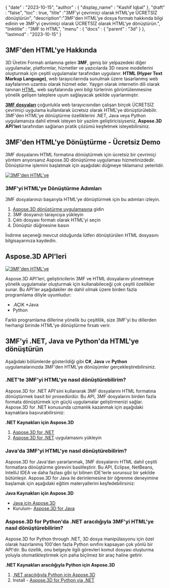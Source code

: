 {
  "date" : "2023-10-15",
  "author" : {
    "display_name" : "Kashif Iqbal"
},
  "draft" : "false",
  "toc" : true,
  "title" :"3MF'yi çevrimiçi olarak HTML'ye ÜCRETSİZ dönüştürün",
  "description":"3MF'den HTML'ye dosya formatı hakkında bilgi edinin ve 3MF'yi çevrimiçi olarak ÜCRETSİZ olarak HTML'ye dönüştürün.",
  "linktitle" : "3MF to HTML",
  "menu" : {
    "docs" : {
      "parent" : "3d"
}
},
  "lastmod" : "2023-10-15"
}

## 3MF'den HTML'ye Hakkında

3D Üretim Formatı anlamına gelen **3MF**, geniş bir yelpazedeki diğer uygulamalar, platformlar, hizmetler ve yazıcılarda 3D nesne modellerini oluşturmak için çeşitli uygulamalar tarafından uygulanır. **HTML (Hyper Text Markup Language)**, web tarayıcılarında sunulmak üzere tasarlanmış web sayfalarının uzantısı olarak hizmet eder. Yaygın olarak internetin dili olarak tanınan [HTML](/tr/web/html/), web sayfalarında yeni bilgi türlerinin görüntülenmesine yönelik gelişen taleplere uyum sağlayacak şekilde uyarlanmıştır.

**[3MF dosyaları](/tr/3d/3mf/)** çoğunlukla web tarayıcısından çalışan birçok ÜCRETSİZ çevrimiçi uygulama kullanılarak ücretsiz olarak HTML'ye dönüştürülebilir. 3MF'den HTML'ye dönüştürme özelliklerini .NET, Java veya Python uygulamanıza dahil etmek isteyen bir yazılım geliştiricisiyseniz, **Aspose.3D API'leri** tarafından sağlanan pratik çözümü keşfetmek isteyebilirsiniz.

## 3MF'den HTML'ye Dönüştürme - Ücretsiz Demo

3MF dosyalarını HTML formatına dönüştürmek için ücretsiz bir çevrimiçi yöntem arıyorsanız Aspose.3D dönüştürme uygulaması hizmetinizdedir. Dönüştürme işlemini başlatmak için aşağıdaki düğmeye tıklamanız yeterlidir.

[![3MF'den HTML'ye](../3mf-to-html.png)](https://products.aspose.app/3d/conversion/3mf-to-html)

### 3MF'yi HTML'ye Dönüştürme Adımları

3MF dosyalarınızı başarıyla HTML'ye dönüştürmek için bu adımları izleyin.

1. [Aspose.3D dönüştürme uygulamasına](https://products.aspose.app/3d/conversion/3mf-to-html) gidin
1. 3MF dosyanızı tarayıcıya yükleyin
1. Çıktı dosyası formatı olarak HTML'yi seçin
1. Dönüştür düğmesine basın

İndirme seçeneği mevcut olduğunda lütfen dönüştürülen HTML dosyasını bilgisayarınıza kaydedin.

## Aspose.3D API'leri

[![3MF'den HTML'ye](../try-aspose-3d.png)](https://products.aspose.com/3d/)

Aspose.3D API'leri, geliştiricilerin 3MF ve HTML dosyalarını yönetmeye yönelik uygulamalar oluşturmak için kullanabileceği çok çeşitli özellikler sunar. Bu API'ler aşağıdakiler de dahil olmak üzere birden fazla programlama diliyle uyumludur:

* .AÇIK
*Java
* Python

Farklı programlama dillerine yönelik bu çeşitlilik, size 3MF'yi bu dillerden herhangi birinde HTML'ye dönüştürme fırsatı verir.

## 3MF'yi .NET, Java ve Python'da HTML'ye dönüştürün

Aşağıdaki bölümlerde gösterildiği gibi **C#**, **Java** ve **Python** uygulamalarınızda 3MF'den HTML'ye dönüşümler gerçekleştirebilirsiniz.

### .NET'te 3MF'yi HTML'ye nasıl dönüştürebilirim?

Aspose.3D for .NET API'sini kullanarak 3MF dosyalarını HTML formatına dönüştürmek basit bir prosedürdür. Bu API, 3MF dosyalarını birden fazla formata dönüştürmek için güçlü uygulamalar geliştirmenizi sağlar. Aspose.3D for .NET konusunda uzmanlık kazanmak için aşağıdaki kaynaklara başvurabilirsiniz:

**.NET Kaynakları için Aspose.3D**

1. [Aspose.3D for .NET](https://products.aspose.com/3d/net/)
1. [Aspose.3D for .NET](https://docs.aspose.com/3d/net/installation/) uygulamasını yükleyin

### Java'da 3MF'yi HTML'ye nasıl dönüştürebilirim?

Aspose.3D for Java'dan yararlanmak, 3MF dosyalarını HTML dahil çeşitli formatlara dönüştürme görevini basitleştirir. Bu API, Eclipse, NetBeans, IntelliJ IDEA ve daha fazlası gibi iyi bilinen IDE'lerle sorunsuz bir şekilde bütünleşir. Aspose.3D for Java ile derinlemesine bir öğrenme deneyimine başlamak için aşağıdaki eğitim materyallerini keşfedebilirsiniz:

**Java Kaynakları için Aspose.3D**

* [Java için Aspose.3D](https://products.aspose.com/3d/java/)
* Kurulum- [Aspose.3D for Java](https://docs.aspose.com/3d/java/installation/)

### Aspose.3D for Python'da .NET aracılığıyla 3MF'yi HTML'ye nasıl dönüştürebilirim?

Aspose.3D for Python through .NET, 3D dosya manipülasyonu için özel olarak hazırlanmış 100'den fazla Python sınıfını kapsayan çok yönlü bir API'dir. Bu özellik, onu belgeyle ilgili görevleri komut dosyası oluşturma yoluyla otomatikleştirmek için paha biçilmez bir araç haline getirir.

**.NET Kaynakları aracılığıyla Python için Aspose.3D**

1. [.NET aracılığıyla Python için Aspose.3D](https://products.aspose.com/3d/python-net/)
1. Install - [Aspose.3D for Python via .NET](https://releases.aspose.com/3d/python-net/)
